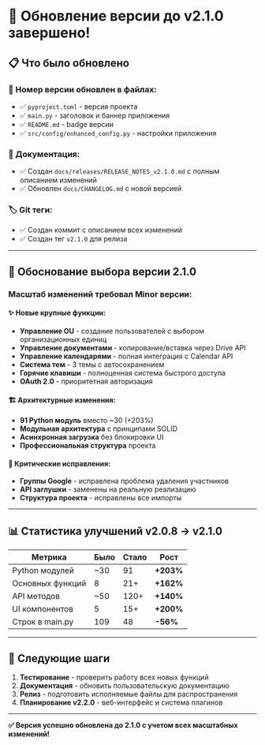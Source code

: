 # 🎉 Обновление версии до v2.1.0 завершено!

## 📋 Что было обновлено

### 🔢 Номер версии обновлен в файлах:
- ✅ `pyproject.toml` - версия проекта
- ✅ `main.py` - заголовок и баннер приложения  
- ✅ `README.md` - badge версии
- ✅ `src/config/enhanced_config.py` - настройки приложения

### 📄 Документация:
- ✅ Создан `docs/releases/RELEASE_NOTES_v2.1.0.md` с полным описанием изменений
- ✅ Обновлен `docs/CHANGELOG.md` с новой версией

### 🏷️ Git теги:
- ✅ Создан коммит с описанием всех изменений
- ✅ Создан тег `v2.1.0` для релиза

---

## 🎯 Обоснование выбора версии 2.1.0

### Масштаб изменений требовал Minor версии:

#### ✨ Новые крупные функции:
- **Управление OU** - создание пользователей с выбором организационных единиц
- **Управление документами** - копирование/вставка через Drive API
- **Управление календарями** - полная интеграция с Calendar API
- **Система тем** - 3 темы с автосохранением
- **Горячие клавиши** - полноценная система быстрого доступа
- **OAuth 2.0** - приоритетная авторизация

#### 🏗️ Архитектурные изменения:
- **91 Python модуль** вместо ~30 (+203%)
- **Модульная архитектура** с принципами SOLID
- **Асинхронная загрузка** без блокировки UI
- **Профессиональная структура** проекта

#### 🐛 Критические исправления:
- **Группы Google** - исправлена проблема удаления участников
- **API заглушки** - заменены на реальную реализацию
- **Структура проекта** - исправлены все импорты

---

## 📊 Статистика улучшений v2.0.8 → v2.1.0

| Метрика | Было | Стало | Рост |
|---------|------|-------|------|
| Python модулей | ~30 | 91 | **+203%** |
| Основных функций | 8 | 21+ | **+162%** |
| API методов | ~50 | 120+ | **+140%** |
| UI компонентов | 5 | 15+ | **+200%** |
| Строк в main.py | 109 | 48 | **-56%** |

---

## 🚀 Следующие шаги

1. **Тестирование** - проверить работу всех новых функций
2. **Документация** - обновить пользовательскую документацию
3. **Релиз** - подготовить исполняемые файлы для распространения
4. **Планирование v2.2.0** - веб-интерфейс и система плагинов

---

**✅ Версия успешно обновлена до 2.1.0 с учетом всех масштабных изменений!**
